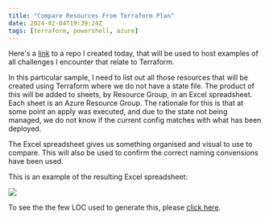 ```yaml
---
title: "Compare Resources From Terraform Plan"
date: 2024-02-04T19:39:24Z
tags: [terraform, powershell, azure]
---
```


Here's a [link](https://github.com/garrardkitchen/terraform-examples/blob/compare/2024-feb-compare-plan-with-resources/README.md) to a repo I created today, that will be used to host examples of all challenges I encounter that relate to Terraform.  

In this particular sample, I need to list out all those resources that will be created using Terraform where we do not have a state file.  The product of this will be added to sheets, by Resource Group, in an Excel spreadsheet.  Each sheet is an Azure Resource Group.  The rationale for this is that at some point an apply was executed, and due to the state not being managed, we do not know if the current config matches with what has been deployed.  

The Excel spreadsheet gives us something organised and visual to use to compare.  This will also be used to confirm the correct naming convensions have been used.


This is an example of the resulting Excel spreadsheet:

![](../img/2024-02-05-06-58-01.png)

To see the the few LOC used to generate this, please [click here](https://github.com/garrardkitchen/terraform-examples/blob/compare/2024-feb-compare-plan-with-resources/README.md).